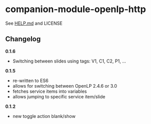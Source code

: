 # companion-module-openlp-http

See [HELP.md](https://github.com/bitfocus/companion-module-openlp-http/blob/master/HELP.md) and LICENSE

## Changelog

**0.1.6**

- Switching between slides using tags: V1, C1, C2, P1, ...

**0.1.5**

- re-written to ES6
- allows for switching between OpenLP 2.4.6 or 3.0
- fetches service items into variables
- allows jumping to specific service item/slide

**0.1.2**

- new toggle action blank/show
